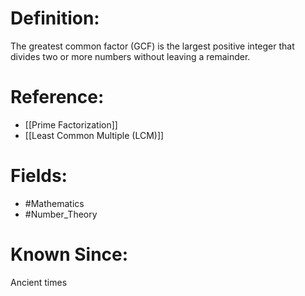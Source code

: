 

# Definition:
The greatest common factor (GCF) is the largest positive integer that divides two or more numbers without leaving a remainder.

# Reference:
- [[Prime Factorization]]
- [[Least Common Multiple (LCM)]]

# Fields: 
- #Mathematics
- #Number_Theory

# Known Since:
Ancient times

